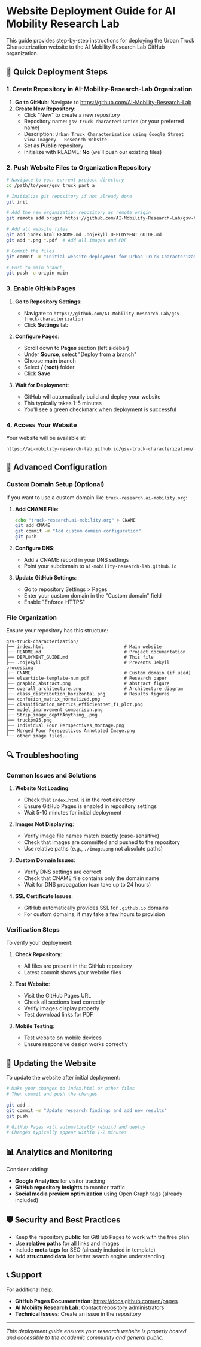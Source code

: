 # Website Deployment Guide for AI Mobility Research Lab

This guide provides step-by-step instructions for deploying the Urban Truck Characterization website to the AI Mobility Research Lab GitHub organization.

## 🚀 Quick Deployment Steps

### 1. Create Repository in AI-Mobility-Research-Lab Organization

1. **Go to GitHub**: Navigate to https://github.com/AI-Mobility-Research-Lab
2. **Create New Repository**:
   - Click "New" to create a new repository
   - Repository name: `gsv-truck-characterization` (or your preferred name)
   - Description: `Urban Truck Characterization using Google Street View Imagery - Research Website`
   - Set as **Public** repository
   - Initialize with README: **No** (we'll push our existing files)

### 2. Push Website Files to Organization Repository

```bash
# Navigate to your current project directory
cd /path/to/your/gsv_truck_part_a

# Initialize git repository if not already done
git init

# Add the new organization repository as remote origin
git remote add origin https://github.com/AI-Mobility-Research-Lab/gsv-truck-characterization.git

# Add all website files
git add index.html README.md .nojekyll DEPLOYMENT_GUIDE.md
git add *.png *.pdf  # Add all images and PDF

# Commit the files
git commit -m "Initial website deployment for Urban Truck Characterization research"

# Push to main branch
git push -u origin main
```

### 3. Enable GitHub Pages

1. **Go to Repository Settings**:
   - Navigate to `https://github.com/AI-Mobility-Research-Lab/gsv-truck-characterization`
   - Click **Settings** tab

2. **Configure Pages**:
   - Scroll down to **Pages** section (left sidebar)
   - Under **Source**, select "Deploy from a branch"
   - Choose **main** branch
   - Select **/ (root)** folder
   - Click **Save**

3. **Wait for Deployment**:
   - GitHub will automatically build and deploy your website
   - This typically takes 1-5 minutes
   - You'll see a green checkmark when deployment is successful

### 4. Access Your Website

Your website will be available at:
```
https://ai-mobility-research-lab.github.io/gsv-truck-characterization/
```

## 🔧 Advanced Configuration

### Custom Domain Setup (Optional)

If you want to use a custom domain like `truck-research.ai-mobility.org`:

1. **Add CNAME File**:
   ```bash
   echo "truck-research.ai-mobility.org" > CNAME
   git add CNAME
   git commit -m "Add custom domain configuration"
   git push
   ```

2. **Configure DNS**:
   - Add a CNAME record in your DNS settings
   - Point your subdomain to `ai-mobility-research-lab.github.io`

3. **Update GitHub Settings**:
   - Go to repository Settings > Pages
   - Enter your custom domain in the "Custom domain" field
   - Enable "Enforce HTTPS"

### File Organization

Ensure your repository has this structure:
```
gsv-truck-characterization/
├── index.html                              # Main website
├── README.md                               # Project documentation
├── DEPLOYMENT_GUIDE.md                     # This file
├── .nojekyll                               # Prevents Jekyll processing
├── CNAME                                   # Custom domain (if used)
├── elsarticle-template-num.pdf             # Research paper
├── graphic_abstract.png                    # Abstract figure
├── overall_architecture.png                # Architecture diagram
├── class_distribution_horizontal.png       # Results figures
├── confusion_matrix_normalized.png
├── classification_metrics_efficientnet_f1_plot.png
├── model_improvement_comparison.png
├── Strip_image_depthAnything_.png
├── truckpm25.png
├── Individual Four Perspectives_Montage.png
├── Merged Four Perspectives Annotated Image.png
└── other image files...
```

## 🔍 Troubleshooting

### Common Issues and Solutions

1. **Website Not Loading**:
   - Check that `index.html` is in the root directory
   - Ensure GitHub Pages is enabled in repository settings
   - Wait 5-10 minutes for initial deployment

2. **Images Not Displaying**:
   - Verify image file names match exactly (case-sensitive)
   - Check that images are committed and pushed to the repository
   - Use relative paths (e.g., `./image.png` not absolute paths)

3. **Custom Domain Issues**:
   - Verify DNS settings are correct
   - Check that CNAME file contains only the domain name
   - Wait for DNS propagation (can take up to 24 hours)

4. **SSL Certificate Issues**:
   - GitHub automatically provides SSL for `.github.io` domains
   - For custom domains, it may take a few hours to provision

### Verification Steps

To verify your deployment:

1. **Check Repository**:
   - All files are present in the GitHub repository
   - Latest commit shows your website files

2. **Test Website**:
   - Visit the GitHub Pages URL
   - Check all sections load correctly
   - Verify images display properly
   - Test download links for PDF

3. **Mobile Testing**:
   - Test website on mobile devices
   - Ensure responsive design works correctly

## 🔄 Updating the Website

To update the website after initial deployment:

```bash
# Make your changes to index.html or other files
# Then commit and push the changes

git add .
git commit -m "Update research findings and add new results"
git push

# GitHub Pages will automatically rebuild and deploy
# Changes typically appear within 1-2 minutes
```

## 📊 Analytics and Monitoring

Consider adding:
- **Google Analytics** for visitor tracking
- **GitHub repository insights** to monitor traffic
- **Social media preview optimization** using Open Graph tags (already included)

## 🛡️ Security and Best Practices

- Keep the repository **public** for GitHub Pages to work with the free plan
- Use **relative paths** for all links and images
- Include **meta tags** for SEO (already included in template)
- Add **structured data** for better search engine understanding

## 📞 Support

For additional help:
- **GitHub Pages Documentation**: https://docs.github.com/en/pages
- **AI Mobility Research Lab**: Contact repository administrators
- **Technical Issues**: Create an issue in the repository

---

*This deployment guide ensures your research website is properly hosted and accessible to the academic community and general public.* 